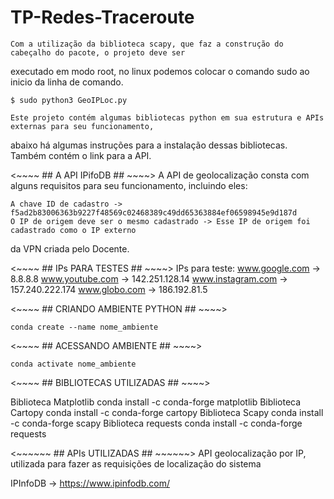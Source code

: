 # TP-Redes-Traceroute
    Com a utilização da biblioteca scapy, que faz a construção do cabeçalho do pacote, o projeto deve ser 
executado em modo root, no linux podemos colocar o comando sudo ao inicio da linha de comando.
    
    $ sudo python3 GeoIPLoc.py

    Este projeto contém algumas bibliotecas python em sua estrutura e APIs externas para seu funcionamento,
abaixo há algumas instruções para a instalação dessas bibliotecas. Também contém o link para a API.
    
<~~~~ ## A API IPifoDB ## ~~~~>
A API de geolocalização consta com alguns requisitos para seu funcionamento, incluindo eles:
        
    A chave ID de cadastro -> f5ad2b83006363b9227f48569c02468389c49dd65363884ef06598945e9d187d
    O IP de origem deve ser o mesmo cadastrado -> Esse IP de origem foi cadastrado como o IP externo
da VPN criada pelo Docente. 


<~~~~ ## IPs PARA TESTES ## ~~~~>
    IPs para teste:
        www.google.com -> 8.8.8.8
        www.youtube.com -> 142.251.128.14
        www.instagram.com -> 157.240.222.174
        www.globo.com -> 186.192.81.5
        


<~~~~ ## CRIANDO AMBIENTE PYTHON ## ~~~~>

    conda create --name nome_ambiente

<~~~~ ## ACESSANDO AMBIENTE ## ~~~~>

    conda activate nome_ambiente


<~~~~ ## BIBLIOTECAS UTILIZADAS ## ~~~~>

Biblioteca Matplotlib
    conda install -c conda-forge matplotlib
Biblioteca Cartopy
    conda install -c conda-forge cartopy
Biblioteca Scapy
    conda install -c conda-forge scapy
Biblioteca requests
    conda install -c conda-forge requests

<~~~~~~ ## APIs UTILIZADAS ## ~~~~~~>
    API geolocalização por IP, utilizada para fazer as requisições de localização do sistema

IPInfoDB -> https://www.ipinfodb.com/

